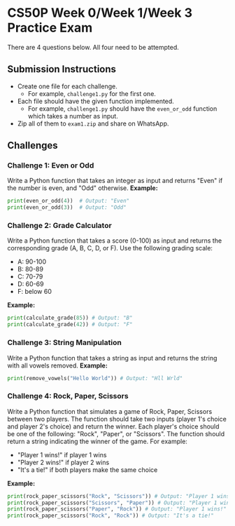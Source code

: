 # CS50P Week 0/Week 1/Week 3 Practice Exam

There are 4 questions below. All four need to be attempted.

## Submission Instructions

* Create one file for each challenge.
  * For example, `challenge1.py` for the first one.
* Each file should have the given function implemented.
  * For example, `challenge1.py` should have the `even_or_odd` function which takes a number as input.
* Zip all of them to `exam1.zip` and share on WhatsApp.

## Challenges
### Challenge 1: Even or Odd
Write a Python function that takes an integer as input and returns "Even" if the number is even, and "Odd" otherwise.
**Example:**
```python
print(even_or_odd(4))  # Output: "Even"
print(even_or_odd(3))  # Output: "Odd"
```
### Challenge 2: Grade Calculator
Write a Python function that takes a score (0-100) as input and returns the corresponding grade (A, B, C, D, or F).
Use the following grading scale:

- A: 90-100
- B: 80-89
- C: 70-79
- D: 60-69
- F: below 60

**Example:**
```python
print(calculate_grade(85)) # Output: "B"
print(calculate_grade(42)) # Output: "F"
```
### Challenge 3: String Manipulation
Write a Python function that takes a string as input and returns the string with all vowels removed.
**Example:**
```python
print(remove_vowels("Hello World")) # Output: "Hll Wrld"
```
### Challenge 4: Rock, Paper, Scissors
Write a Python function that simulates a game of Rock, Paper, Scissors between two players.
The function should take two inputs (player 1's choice and player 2's choice) and return the winner.
Each player's choice should be one of the following: "Rock", "Paper", or "Scissors".
The function should return a string indicating the winner of the game. For example:

- "Player 1 wins!" if player 1 wins
- "Player 2 wins!" if player 2 wins
- "It's a tie!" if both players make the same choice

**Example:**
```python
print(rock_paper_scissors("Rock", "Scissors")) # Output: "Player 1 wins!"
print(rock_paper_scissors("Scissors", "Paper")) # Output: "Player 1 wins!"
print(rock_paper_scissors("Paper", "Rock")) # Output: "Player 1 wins!"
print(rock_paper_scissors("Rock", "Rock")) # Output: "It's a tie!"
```